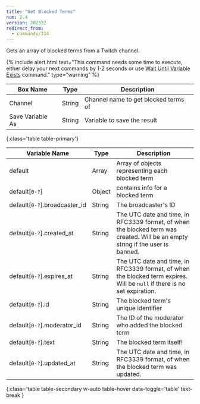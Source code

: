 ```yaml
---
title: "Get Blocked Terms"
num: 2.4
version: 202322
redirect_from:
  - commands/314
---
```


Gets an array of blocked terms from a Twitch channel.

{% include alert.html text="This command needs some time to execute, either delay your next commands by 1-2 seconds or use <a href='/docs/commands/wait#waituntilvariableexists'>Wait Until Variable Exists</a> command." type="warning" %}

| Box Name | Type | Description | 
|-------|--------|--------
Channel|String|Channel name to get blocked terms of
Save Variable As|String|Variable to save the result
{:class='table table-primary'}


| Variable Name | Type | Description |
|---------------|------|-------------|
default|Array|Array of objects representing each blocked term
default[`0-?`]|Object|contains info for a blocked term
default[`0-?`].broadcaster_id|String|The broadcaster's ID
default[`0-?`].created_at|String|The UTC date and time, in RFC3339 format, of when the blocked term was created. Will be an empty string if the user is banned.
default[`0-?`].expires_at|String|The UTC date and time, in RFC3339 format, of when the blocked term expires. Will be `null` if there is no set expiration.
default[`0-?`].id|String|The blocked term's unique identifier
default[`0-?`].moderator_id|String|The ID of the moderator who added the blocked term
default[`0-?`].text|String|The blocked term itself!
default[`0-?`].updated_at|String|The UTC date and time, in RFC3339 format, of when the blocked term was updated.
{:class='table table-secondary w-auto table-hover data-toggle='table' text-break }